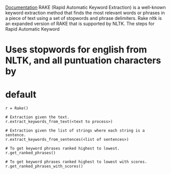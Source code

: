 [Documentation](https://pypi.org/project/rake-nltk/#description)
RAKE (Rapid Automatic Keyword Extraction) is a well-known keyword extraction method that finds the most relevant words or phrases in a piece of text using a set of stopwords and phrase delimiters. Rake nltk is an expanded version of RAKE that is supported by NLTK. The steps for Rapid Automatic Keyword
# Uses stopwords for english from NLTK, and all puntuation characters by
# default
```
r = Rake()

# Extraction given the text.
r.extract_keywords_from_text(<text to process>)

# Extraction given the list of strings where each string is a sentence.
r.extract_keywords_from_sentences(<list of sentences>)

# To get keyword phrases ranked highest to lowest.
r.get_ranked_phrases()

# To get keyword phrases ranked highest to lowest with scores.
r.get_ranked_phrases_with_scores()
```
